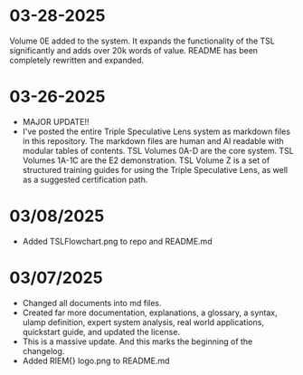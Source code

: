 # 03-28-2025
Volume 0E added to the system. It expands the functionality of the TSL significantly and adds over 20k words of value.
README has been completely rewritten and expanded.

# 03-26-2025
* MAJOR UPDATE!!
* I've posted the entire Triple Speculative Lens system as markdown files in this repository. The markdown files are human and AI readable with modular tables of contents. TSL Volumes 0A-D are the core system. TSL Volumes 1A-1C are the E2 demonstration. TSL Volume Z is a set of structured training guides for using the Triple Speculative Lens, as well as a suggested certification path.

# 03/08/2025
* Added TSLFlowchart.png to repo and README.md

# 03/07/2025
* Changed all documents into md files.
* Created far more documentation, explanations, a glossary, a syntax, ulamp definition, expert system analysis, real world applications, quickstart guide, and updated the license.
* This is a massive update. And this marks the beginning of the changelog.
* Added RIEM{} logo.png to README.md

